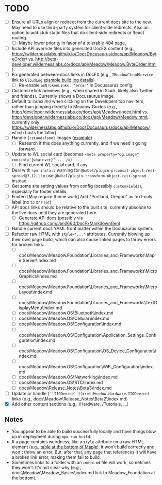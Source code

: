 # TODO

* [ ] Ensure all URLs align or redirect from the current docs site to the new.
  May need to use third-party system for client-side redirects.
  Also an option to add stub static files that do client-side redirects or React routing.
  * [ ] Maybe lower priority in favor of a tolerable 404 page.
* [ ] Include API override files into generated DocFX content (e.g., https://wildernesslabs.github.io/DocsDocusaurus/docs/api/Meadow/ByteOrder/ vs. http://beta-developer.wildernesslabs.co/docs/api/Meadow/Meadow.ByteOrder.html).
* [ ] Fix generated between-docs links in DocFX (e.g., `IMeadowCloudService` link to `CloudLog` [example build log details](https://github.com/WildernessLabs/DocsDocusaurus/actions/runs/6307613560/job/17141911245#step:22:82))
  * [ ] Re-enable `onBrokenLinks: 'error'` in Docusaurus config.
* [ ] Customize link previews (e.g., when shared in Slack, likely also Twitter and friends). Currently shows a Docusaurus image.
* [ ] Default to index.md when clicking on the Developers top nav item, rather than jumping directly to Meadow Guides (e.g., http://developer.wildernesslabs.co/docs/api/Meadow/index.html vs. http://developer.wildernesslabs.co/docs/api/Meadow/Meadow.html; currently only https://wildernesslabs.github.io/DocsDocusaurus/docs/api/Meadow/, which hosts the latter)
* [ ] Handle `{:standalone}` images ([example](http://localhost:3000/DocsDocusaurus/docs/Meadow/Meadow_Basics/IO/Digital/))
  * [ ] Research if this does anything currently, and if we need it going forward.
* [ ] Update to WL social card (becomes `<meta property="og:image" content="{whatever}" ... />`)
  * [ ] Find current WL social card, if any
* [ ] Deal with `npm install` warning for `@babel/plugin-proposal-object-rest-spread@7.12.1` to use `@babel/plugin-transform-object-rest-spread` instead
* [ ] Get some site setting values from config (possibly `customFields`), especially for footer details
* [ ] Footer: [May require theme work] Add "Portland, Oregon" as text-only label (no `to` or `href`)
* [ ] API docs links should be relative to the built site, currently absolute to the live docs until they are generated here.
  * [ ] Generate API docs (possibly via https://github.com/Jan0660/DocFxMarkdownGen)
* [ ] Handle current docs YAML front matter within the Docusaurus system.
* [ ] Refactor raw HTML with `style="..."` attributes. Currently blowing up their own page build, which can also cause linked pages to throw errors for broken links.
  * [ ] docs\Meadow\Meadow.Foundation\Libraries_and_Frameworks\Maple.Server\index.md
  * [ ] docs\Meadow\Meadow.Foundation\Libraries_and_Frameworks\MicroGraphics\index.md
  * [ ] docs\Meadow\Meadow.Foundation\Libraries_and_Frameworks\MicroLayout\index.md
  * [ ] docs\Meadow\Meadow.Foundation\Libraries_and_Frameworks\TextDisplayMenu\index.md
  * [ ] docs\Meadow\Meadow.OS\Bluetooth\index.md
  * [ ] docs\Meadow\Meadow.OS\Cellular\index.md
  * [ ] docs\Meadow\Meadow.OS\Configuration\index.md
  * [ ] docs\Meadow\Meadow.OS\Configuration\Application_Settings_Configuration\index.md
  * [ ] docs\Meadow\Meadow.OS\Configuration\OS_Device_Configuration\index.md
  * [ ] docs\Meadow\Meadow.OS\Configuration\WiFi_Configuration\index.md
  * [ ] docs\Meadow\Meadow.OS\Networking\index.md
  * [ ] docs\Meadow\Meadow.OS\RTC\index.md
  * [ ] docs\Meadow\Release_Notes\Beta3\index.md
* [ ] Update or handle `[``IIODevice``](xref:Meadow.Hardware.IIODevice)` links (e.g., docs\Meadow\Release_Notes\Beta2\index.md)
* [x] Add other content sections (e.g., /Hardware, /Tutorials, ...)

## Notes

* You appear to be able to build successfully locally and have things blow up in deployment during `npm run build`.
* If a page contains weirdness, like a `style` attribute on a raw HTML element (e.g., [table at the bottom of Maple](http://beta-developer.wildernesslabs.co/Meadow/Meadow.Foundation/Libraries_and_Frameworks/Maple.Server/)), it won't build correctly and won't throw an error. But, after that, any page that references it will have a broken link error, making them fail to build.
* Sometimes links to a folder with an `index.md` file will work, sometimes they won't. It's not clear why (e.g., docs\Meadow\Meadow_Basics\index.md link to Meadow_Foundation at the bottom).
